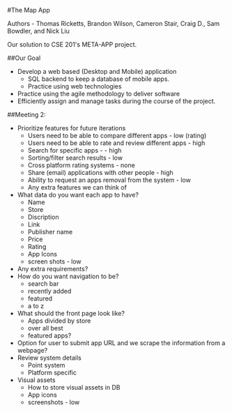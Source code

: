 #The Map App

Authors - Thomas Ricketts, Brandon Wilson, Cameron Stair, Craig D., Sam Bowdler, and Nick Liu

Our solution to CSE 201's META-APP project. 

##Our Goal
- Develop a web based (Desktop and Mobile) application
  - SQL backend to keep a database of mobile apps.
  - Practice using web technologies
- Practice using the agile methodology to deliver software
- Efficiently assign and manage tasks during the course of the project.

##Meeting 2:
- Prioritize features for future iterations
  - Users need to be able to compare different apps - low (rating)
  - Users need to be able to rate and review different apps - high
  - Search for specific apps - - high
  - Sorting/filter search results - low
  - Cross platform rating systems - none
  - Share (email) applications with other people - high
  - Ability to request an apps removal from the system - low 
  - Any extra features we can think of
- What data do you want each app to have?
  - Name
  - Store
  - Discription
  - Link
  - Publisher name
  - Price
  - Rating
  - App Icons
  - screen shots - low
- Any extra requirements?
- How do you want navigation to be?
  - search bar
  - recently added
  - featured
  - a to z
- What should the front page look like?
  - Apps divided by store
  - over all best
  - featured apps?
- Option for user to submit app URL and we scrape the information from a webpage?
- Review system details
  - Point system
  - Platform specific
- Visual assets
  - How to store visual assets in DB
  - App icons
  - screenshots - low



